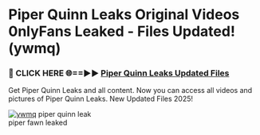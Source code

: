 # Piper Quinn Leaks Original Videos 0nlyFans Leaked - Files Updated! (ywmq)

<h3>🔴 CLICK HERE 🌐==►► <a href="https://tinyurl.com/2wckxsce" rel="nofollow">Piper Quinn Leaks Updated Files</a></h3>

Get Piper Quinn Leaks and all content. Now you can access all videos and pictures of Piper Quinn Leaks. New Updated Files 2025!

[![ywmq](https://i.imgur.com/AFduVYN.gif)](https://tinyurl.com/2wckxsce)
piper quinn leak<br>
piper fawn leaked